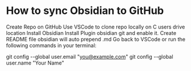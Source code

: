 # How to sync Obsidian to GitHub

Create Repo on GitHub
Use VSCode to clone repo locally on C users drive location
Install Obsidian
Install Plugin obsidian git and enable it.
Create README file obsidian will auto prepend .md
Go back to VSCode or run the following commands in your terminal:

  git config --global user.email "you@example.com"
  git config --global user.name "Your Name"

